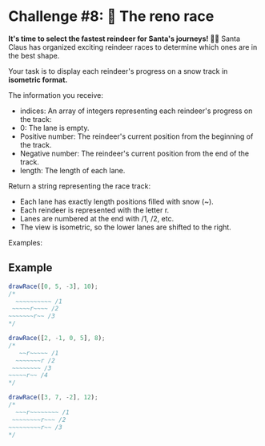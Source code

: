 # Challenge #8: 🦌 The reno race

**It's time to select the fastest reindeer for Santa's journeys! 🦌🎄**
Santa Claus has organized exciting reindeer races to determine which ones are in the best shape.

Your task is to display each reindeer's progress on a snow track in **isometric format.**

The information you receive:

- indices: An array of integers representing each reindeer's progress on the track:
- 0: The lane is empty.
- Positive number: The reindeer's current position from the beginning of the track.
- Negative number: The reindeer's current position from the end of the track.
- length: The length of each lane.

Return a string representing the race track:

- Each lane has exactly length positions filled with snow (~).
- Each reindeer is represented with the letter r.
- Lanes are numbered at the end with /1, /2, etc.
- The view is isometric, so the lower lanes are shifted to the right.

Examples:

## Example

```javascript
drawRace([0, 5, -3], 10);
/*
  ~~~~~~~~~~ /1
 ~~~~~r~~~~ /2
~~~~~~~r~~ /3
*/

drawRace([2, -1, 0, 5], 8);
/*
   ~~r~~~~~ /1
  ~~~~~~~r /2
 ~~~~~~~~ /3
~~~~~r~~ /4
*/

drawRace([3, 7, -2], 12);
/*
  ~~~r~~~~~~~~ /1
 ~~~~~~~~r~~~ /2
~~~~~~~~~r~~ /3
*/
```

